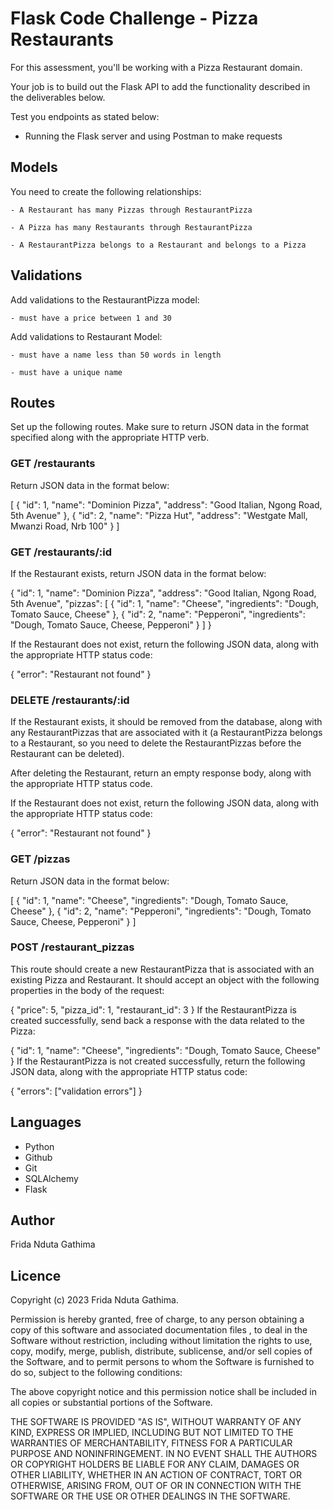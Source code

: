 <h1>Flask Code Challenge - Pizza Restaurants</h1>

For this assessment, you'll be working with a Pizza Restaurant domain.

Your job is to build out the Flask API to add the functionality described in the deliverables below.

Test you endpoints as stated below:

 - Running the Flask server and using Postman to make requests

<h2>Models</h2>

You need to create the following relationships:

    - A Restaurant has many Pizzas through RestaurantPizza

    - A Pizza has many Restaurants through RestaurantPizza

    - A RestaurantPizza belongs to a Restaurant and belongs to a Pizza

<h2>Validations</h2>

Add validations to the RestaurantPizza model:

    - must have a price between 1 and 30

Add validations to Restaurant Model:

    - must have a name less than 50 words in length

    - must have a unique name

<h2>Routes</h2>

Set up the following routes. Make sure to return JSON data in the format specified along with the appropriate HTTP verb.

<h3>GET /restaurants</h3>

Return JSON data in the format below:

[
  {
    "id": 1,
    "name": "Dominion Pizza",
    "address": "Good Italian, Ngong Road, 5th Avenue"
  },
  {
    "id": 2,
    "name": "Pizza Hut",
    "address": "Westgate Mall, Mwanzi Road, Nrb 100"
  }
]

<h3>GET /restaurants/:id</h3>

If the Restaurant exists, return JSON data in the format below:

{
  "id": 1,
  "name": "Dominion Pizza",
  "address": "Good Italian, Ngong Road, 5th Avenue",
  "pizzas": [
    {
      "id": 1,
      "name": "Cheese",
      "ingredients": "Dough, Tomato Sauce, Cheese"
    },
    {
      "id": 2,
      "name": "Pepperoni",
      "ingredients": "Dough, Tomato Sauce, Cheese, Pepperoni"
    }
  ]
}

If the Restaurant does not exist, return the following JSON data, along with the appropriate HTTP status code:

{
  "error": "Restaurant not found"
}

<h3>DELETE /restaurants/:id</h3>

If the Restaurant exists, it should be removed from the database, along with any RestaurantPizzas that are associated with it (a RestaurantPizza belongs to a Restaurant, so you need to delete the RestaurantPizzas before the Restaurant can be deleted).

After deleting the Restaurant, return an empty response body, along with the appropriate HTTP status code.

If the Restaurant does not exist, return the following JSON data, along with the appropriate HTTP status code:

{
  "error": "Restaurant not found"
}

<h3>GET /pizzas</h3>

Return JSON data in the format below:

[
  {
    "id": 1,
    "name": "Cheese",
    "ingredients": "Dough, Tomato Sauce, Cheese"
  },
  {
    "id": 2,
    "name": "Pepperoni",
    "ingredients": "Dough, Tomato Sauce, Cheese, Pepperoni"
  }
]

<h3>POST /restaurant_pizzas</h3>

This route should create a new RestaurantPizza that is associated with an existing Pizza and Restaurant. It should accept an object with the following properties in the body of the request:

{
  "price": 5,
  "pizza_id": 1,
  "restaurant_id": 3
}
If the RestaurantPizza is created successfully, send back a response with the data related to the Pizza:

{
  "id": 1,
  "name": "Cheese",
  "ingredients": "Dough, Tomato Sauce, Cheese"
}
If the RestaurantPizza is not created successfully, return the following JSON data, along with the appropriate HTTP status code:

{
  "errors": ["validation errors"]
}

<h2>Languages</h2>

- Python
- Github
- Git
- SQLAlchemy
- Flask

<h2>Author</h2>

Frida Nduta Gathima 

<h2>Licence</h2>

Copyright (c) 2023 Frida Nduta Gathima.

Permission is hereby granted, free of charge, to any person obtaining a copy of this software and associated documentation files , to deal in the Software without restriction, including without limitation the rights to use, copy, modify, merge, publish, distribute, sublicense, and/or sell copies of the Software, and to permit persons to whom the Software is furnished to do so, subject to the following conditions:

The above copyright notice and this permission notice shall be included in all copies or substantial portions of the Software.

THE SOFTWARE IS PROVIDED "AS IS", WITHOUT WARRANTY OF ANY KIND, EXPRESS OR IMPLIED, INCLUDING BUT NOT LIMITED TO THE WARRANTIES OF MERCHANTABILITY, FITNESS FOR A PARTICULAR PURPOSE AND NONINFRINGEMENT. IN NO EVENT SHALL THE AUTHORS OR COPYRIGHT HOLDERS BE LIABLE FOR ANY CLAIM, DAMAGES OR OTHER LIABILITY, WHETHER IN AN ACTION OF CONTRACT, TORT OR OTHERWISE, ARISING FROM, OUT OF OR IN CONNECTION WITH THE SOFTWARE OR THE USE OR OTHER DEALINGS IN THE SOFTWARE.

